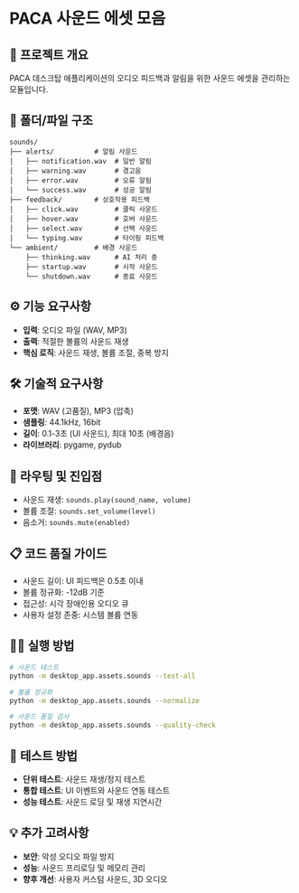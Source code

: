 # PACA 사운드 에셋 모음

## 🎯 프로젝트 개요
PACA 데스크탑 애플리케이션의 오디오 피드백과 알림을 위한 사운드 에셋을 관리하는 모듈입니다.

## 📁 폴더/파일 구조
```
sounds/
├── alerts/          # 알림 사운드
│   ├── notification.wav  # 일반 알림
│   ├── warning.wav       # 경고음
│   ├── error.wav         # 오류 알림
│   └── success.wav       # 성공 알림
├── feedback/        # 상호작용 피드백
│   ├── click.wav         # 클릭 사운드
│   ├── hover.wav         # 호버 사운드
│   ├── select.wav        # 선택 사운드
│   └── typing.wav        # 타이핑 피드백
└── ambient/         # 배경 사운드
    ├── thinking.wav      # AI 처리 중
    ├── startup.wav       # 시작 사운드
    └── shutdown.wav      # 종료 사운드
```

## ⚙️ 기능 요구사항
- **입력**: 오디오 파일 (WAV, MP3)
- **출력**: 적절한 볼륨의 사운드 재생
- **핵심 로직**: 사운드 재생, 볼륨 조절, 중복 방지

## 🛠️ 기술적 요구사항
- **포맷**: WAV (고품질), MP3 (압축)
- **샘플링**: 44.1kHz, 16bit
- **길이**: 0.1-3초 (UI 사운드), 최대 10초 (배경음)
- **라이브러리**: pygame, pydub

## 🚀 라우팅 및 진입점
- 사운드 재생: `sounds.play(sound_name, volume)`
- 볼륨 조절: `sounds.set_volume(level)`
- 음소거: `sounds.mute(enabled)`

## 📋 코드 품질 가이드
- 사운드 길이: UI 피드백은 0.5초 이내
- 볼륨 정규화: -12dB 기준
- 접근성: 시각 장애인용 오디오 큐
- 사용자 설정 존중: 시스템 볼륨 연동

## 🏃‍♂️ 실행 방법
```bash
# 사운드 테스트
python -m desktop_app.assets.sounds --test-all

# 볼륨 정규화
python -m desktop_app.assets.sounds --normalize

# 사운드 품질 검사
python -m desktop_app.assets.sounds --quality-check
```

## 🧪 테스트 방법
- **단위 테스트**: 사운드 재생/정지 테스트
- **통합 테스트**: UI 이벤트와 사운드 연동 테스트
- **성능 테스트**: 사운드 로딩 및 재생 지연시간

## 💡 추가 고려사항
- **보안**: 악성 오디오 파일 방지
- **성능**: 사운드 프리로딩 및 메모리 관리
- **향후 개선**: 사용자 커스텀 사운드, 3D 오디오